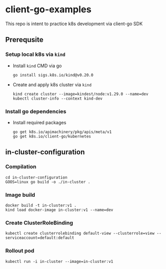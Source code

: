 # client-go-examples
This repo is intent to practice k8s development via client-go SDK

## Prerequsite

### Setup local k8s via `kind`

- Install `kind` CMD via go

    ```
    go install sigs.k8s.io/kind@v0.20.0
    ```

- Create and apply k8s cluster via `kind`

    ```
    kind create cluster --image=kindest/node:v1.29.0 --name=dev
    kubectl cluster-info --context kind-dev
    ```

### Install go dependencies

- Install required packages

    ```
    go get k8s.io/apimachinery/pkg/apis/meta/v1
    go get k8s.io/client-go/kubernetes
    ```

## in-cluster-configuration

### Compilation

```
cd in-cluster-configuration
GOOS=linux go build -o ./in-cluster .
```

### Image build

```
docker build -t in-cluster:v1 .
kind load docker-image in-cluster:v1 --name=dev
```

### Create ClusterRoleBinding

```
kubectl create clusterrolebinding default-view --clusterrole=view --serviceaccount=default:default
```

### Rollout pod

```
kubectl run -i in-cluster --image=in-cluster:v1
```
